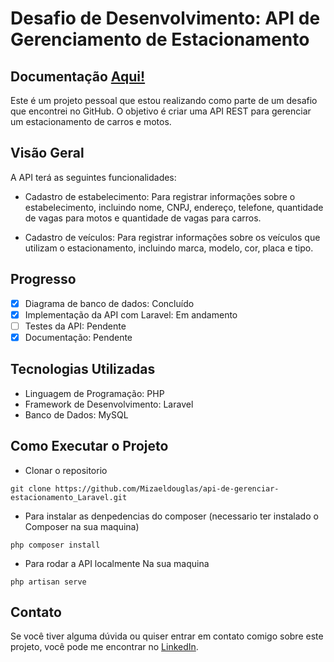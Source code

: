 # Desafio de Desenvolvimento: API de Gerenciamento de Estacionamento

## Documentação [Aqui!](https://documenter.getpostman.com/view/20955040/2s9YJgSKuo)

Este é um projeto pessoal que estou realizando como parte de um desafio que encontrei no GitHub. O objetivo é criar uma API REST para gerenciar um estacionamento de carros e motos.

## Visão Geral

A API terá as seguintes funcionalidades:

- Cadastro de estabelecimento: Para registrar informações sobre o estabelecimento, incluindo nome, CNPJ, endereço, telefone, quantidade de vagas para motos e quantidade de vagas para carros.

- Cadastro de veículos: Para registrar informações sobre os veículos que utilizam o estacionamento, incluindo marca, modelo, cor, placa e tipo.

## Progresso

- [x] Diagrama de banco de dados: Concluído
- [x] Implementação da API com Laravel: Em andamento
- [ ] Testes da API: Pendente
- [x] Documentação: Pendente

## Tecnologias Utilizadas

- Linguagem de Programação: PHP
- Framework de Desenvolvimento: Laravel
- Banco de Dados: MySQL

## Como Executar o Projeto


- Clonar o repositorio

```code
git clone https://github.com/Mizaeldouglas/api-de-gerenciar-estacionamento_Laravel.git
```

- Para instalar as denpedencias do composer (necessario ter instalado o Composer na sua maquina)

```code
php composer install 
```

- Para rodar a API localmente Na sua maquina


```code
php artisan serve
```


## Contato

Se você tiver alguma dúvida ou quiser entrar em contato comigo sobre este projeto, você pode me encontrar no [LinkedIn](https://www.linkedin.com/in/mizaeldouglas/).


<br>

